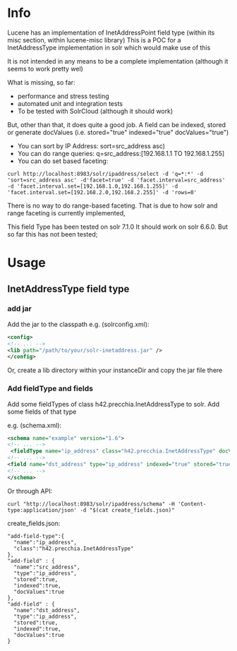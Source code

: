 # Info


Lucene has an implementation of InetAddressPoint field type (within its misc section, within lucene-misc library)
This is a POC for a InetAddressType implementation in solr which would make use of this

It is not intended in any means to be a complete implementation (although it seems to work pretty wel)

What is missing, so far:
- performance and stress testing
- automated unit and integration tests
- To be tested with SolrCloud (although it should work)

But, other than that, it does quite a good job.
A field can be indexed, stored or generate docValues (i.e. stored="true" indexed="true" docValues="true")

- You can sort by IP Address: sort=src_address asc)
- You can do range queries: q=src_address:\[192.168.1.1 TO 192.168.1.255\]
- You can do set based faceting: 

```
curl http://localhost:8983/solr/ipaddress/select -d 'q=*:*' -d 'sort=src_address asc' -d'facet=true' -d 'facet.interval=src_address' -d 'facet.interval.set=[192.168.1.0,192.168.1.255]' -d 'facet.interval.set=[192.168.2.0,192.168.2.255]' -d 'rows=0'
```


There is no way to do range-based faceting. That is due to how solr and range faceting is currently implemented, 

This field Type has been tested on solr 7.1.0
It should work on solr 6.6.0. But so far this has not been tested;

# Usage

## InetAddressType field type

### add jar
Add the jar to the classpath
e.g. (solrconfig.xml):

```xml
<config>
<!-- ... -->
<lib path="/path/to/your/solr-inetaddress.jar" />
</config>
```

Or, create a lib directory within your instanceDir and copy the jar file there
 
### Add fieldType and fields
Add some fieldTypes of class h42.precchia.InetAddressType to solr.
Add some fields of that type

e.g. (schema.xml):

```xml
<schema name="example" version="1.6">
<!-- ... -->
 <fieldType name="ip_address" class="h42.precchia.InetAddressType" docValues="true" indexed="true" stored="true" />
<!-- ... -->
<field name="dst_address" type="ip_address" indexed="true" stored="true" docValues="true"/>
<!-- ... -->
</schema>
```

Or through API:

```
curl "http://localhost:8983/solr/ipaddress/schema" -H 'Content-type:application/json' -d "$(cat create_fields.json)"
```
 
create_fields.json:

```
"add-field-type":{
  "name":"ip_address",
  "class":"h42.precchia.InetAddressType"
},
"add-field" : {
  "name":"src_address",
  "type":"ip_address",
  "stored":true,
  "indexed":true,
  "docValues":true
},
"add-field" : {
  "name":"dst_address",
  "type":"ip_address",
  "stored":true,
  "indexed":true,
  "docValues":true
}
```

